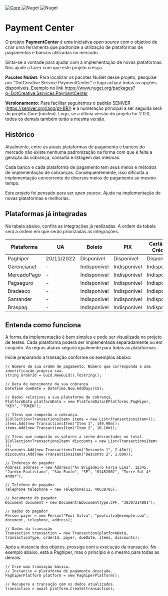 [![Core](https://img.shields.io/nuget/v/DotCreative.Services.PaymentCenter.Core.svg?style=for-the-badge)](https://www.nuget.org/packages/DotCreative.Services.PaymentCenter.Core/)
![Nuget](https://img.shields.io/nuget/dt/DotCreative.Services.PaymentCenter.Core?label=Download|Core&style=for-the-badge)
![Nuget](https://img.shields.io/nuget/dt/DotCreative.Services.PaymentCenter.Paghiper?label=Download|Paghiper&style=for-the-badge)


# Payment Center
O projeto **PaymentCenter** é uma iniciativa *open source* com o objetivo de criar uma ferramenta que padronize a utilização de plataformas de pagamentos e bancos utilizadas no mercado.

Sinta-se a vontade para ajudar com a implementação de novas plataformas. Nos ajude a fazer com que este projeto cresça.

**Pacotes NuGet:** Para localizar os pacotes NuGet desse projeto, pesquise por "DotCreative.Service.PaymentCenter" e logo achará todas as opções disponiveis. Exemplo no link https://www.nuget.org/packages?q=DotCreative.Services.PaymentCenter

**Versionamento:** Para facilitar seguiremos o padrão SEMVER (https://semver.org/lang/pt-BR/) e a numeração principal a ser seguida será do projeto Core (núcleo). Logo, se a última versão do projeto for 2.0.0, todos os demais também terão a mesma versão.

## Histórico
Atualmente, entre as atuais plataformas de pagamento e bancos do mercado não existe nenhuma padronização na forma com que é feita a geração da cobrança, consulta e listagem das mesmas.

Cada banco e cada plataforma de pagamento tem seus meios e métodos de implementação de cobranças. Consequentemente, isso dificulta a implementação concorrente de diversos meios de pagamento ao mesmo tempo.

Este projeto foi pensado para ser *open source*. Ajude na implementação de novas plataformas e melhorias.

## Plataformas já integradas
Na tabela abaixo, confira as integrações já realizadas. A ordem da tabela será a ordem em que serão priorizadas as integrações.

| Plataforma  | UA         | Boleto        | PIX           | Cartão de Crédito | Cartão de débito | Transferências |
| ----------- | ---------- | ------------- | ------------- | ----------------- | ---------------- | -------------- |
| Paghiper    | 20/11/2022 | Disponível    | Disponível    | Disponível        | Disponível       | Disponível     |
| Gerencianet | -          | Indisponível  | Indisponível  | Indisponível      | Indisponível     | Indisponível   |
| MercadoPago | -          | Indisponível  | Indisponível  | Indisponível      | Indisponível     | Indisponível   |
| Pagseguro   | -          | Indisponível  | Indisponível  | Indisponível      | Indisponível     | Indisponível   |
| Bradesco    | -          | Indisponível  | Indisponível  | Indisponível      | Indisponível     | Indisponível   |
| Santander   | -          | Indisponível  | Indisponível  | Indisponível      | Indisponível     | Indisponível   |
| Braspag     | -          | Indisponível  | Indisponível  | Indisponível      | Indisponível     | Indisponível   |

## Entenda como funciona
A forma da implementação é bem simples e pode ser visualizada no projeto de testes. Cada plataforma poderá ser implementada separadamente ou em conjunto. As regras abaixo seguirá igualmente para todas as plataformas.

Inicie preparando a transação conforme os exemplos abaixo:

```
// Número de sua ordem de pagamento. Número que corresponda a uma identificação própria sua.
string orderId = Guid.NewGuid().ToString();

// Data de vencimento da sua cobrança
DateTime dueDate = DateTime.Now.AddDays(15);

// Dados relativos a sua plataforma de cobrança.
PlatformData platformData = new PlatformData(EPlatforms.PagHiper, "KEY", "TOKEN");

// Itens que comporão a cobrança.
ICollection<TransactionsItem> items = new List<TransactionsItem>();
items.Add(new TransactionsItem("Item 1", 149.90m));
items.Add(new TransactionsItem("Item 2", 10.10m));

// Itens que comporão os valores a serem descontados no total.
ICollection<TransactionsItem> discounts = new List<TransactionsItem>();
discounts.Add(new TransactionsItem("Desconto 1", 2.45m));
discounts.Add(new TransactionsItem("Desconto 2", 1.00m));

// Endereço do pagador.
Address address = new Address("Av Brigadeiro Faria Lima", 12345, "Jardim Paulistano", "São Paulo", "SP", "01452002", "Torre Sul 4º Andar");

// Telefone do pagador.
Telephone telephone = new Telephone(11, 40638785);

// Documento do pagador.
Document document = new Document(EDocumentType.CPF, "30307214001");

// Dados do pagador
Person payer = new Person("Poul Silva", "poulsilva@exemple.com", document, telephone, address);

// Dados da transação
Transaction transaction = new Transaction(platformData, transactionType, orderId, payer, dueDate, items, discounts);

```

Após a instancia dos objetos, prossiga com a execução da transação. No exemplo abaixo, está a Paghiper, mas o princípio é o mesmo para todas as demais.

```
// Crie uma transação básica.
// Instancie a plataforma de pagamento desejada.
PaghiperPlatform platform = new PaghiperPlatform();

// Recupere a transação com os dados atualizados.
transaction = await platform.Create(transaction);
```